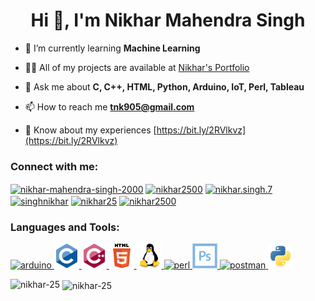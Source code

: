 <h1 align="center">Hi 👋, I'm Nikhar Mahendra Singh</h1>
<!--<p align="left"> <img src="https://komarev.com/ghpvc/?username=nikhar-25&label=Profile%20views&color=0e75b6&style=flat" alt="nikhar-25" /> </p>-->

- 🌱 I’m currently learning **Machine Learning**

- 👨‍💻 All of my projects are available at [Nikhar's Portfolio](shorturl.at/fmrvA)

- 💬 Ask me about **C, C++, HTML, Python, Arduino, IoT, Perl, Tableau**

- 📫 How to reach me **tnk905@gmail.com**

- 📄 Know about my experiences [https://bit.ly/2RVlkvz](https://bit.ly/2RVlkvz)

<h3 align="left">Connect with me:</h3>
<p align="left">
<a href="https://linkedin.com/in/nikhar-mahendra-singh-2000" target="blank"><img align="center" src="https://raw.githubusercontent.com/rahuldkjain/github-profile-readme-generator/master/src/images/icons/Social/linked-in-alt.svg" alt="nikhar-mahendra-singh-2000" height="30" width="40" /></a>
<a href="https://stackoverflow.com/users/nikhar2500" target="blank"><img align="center" src="https://raw.githubusercontent.com/rahuldkjain/github-profile-readme-generator/master/src/images/icons/Social/stack-overflow.svg" alt="nikhar2500" height="30" width="40" /></a>
<a href="https://fb.com/nikhar.singh.7" target="blank"><img align="center" src="https://raw.githubusercontent.com/rahuldkjain/github-profile-readme-generator/master/src/images/icons/Social/facebook.svg" alt="nikhar.singh.7" height="30" width="40" /></a>
<a href="https://instagram.com/singhnikhar" target="blank"><img align="center" src="https://raw.githubusercontent.com/rahuldkjain/github-profile-readme-generator/master/src/images/icons/Social/instagram.svg" alt="singhnikhar" height="30" width="40" /></a>
<a href="https://www.hackerrank.com/nikhar25" target="blank"><img align="center" src="https://raw.githubusercontent.com/rahuldkjain/github-profile-readme-generator/master/src/images/icons/Social/hackerrank.svg" alt="nikhar25" height="30" width="40" /></a>
<a href="https://auth.geeksforgeeks.org/user/nikhar2500" target="blank"><img align="center" src="https://raw.githubusercontent.com/rahuldkjain/github-profile-readme-generator/master/src/images/icons/Social/geeks-for-geeks.svg" alt="nikhar2500" height="30" width="40" /></a>
</p>

<h3 align="left">Languages and Tools:</h3>
<p align="left"> <a href="https://www.arduino.cc/" target="_blank"> <img src="https://cdn.worldvectorlogo.com/logos/arduino-1.svg" alt="arduino" width="40" height="40"/> </a> <a href="https://www.cprogramming.com/" target="_blank"> <img src="https://raw.githubusercontent.com/devicons/devicon/master/icons/c/c-original.svg" alt="c" width="40" height="40"/> </a> <a href="https://www.w3schools.com/cpp/" target="_blank"> <img src="https://raw.githubusercontent.com/devicons/devicon/master/icons/cplusplus/cplusplus-original.svg" alt="cplusplus" width="40" height="40"/> </a> <a href="https://www.w3.org/html/" target="_blank"> <img src="https://raw.githubusercontent.com/devicons/devicon/master/icons/html5/html5-original-wordmark.svg" alt="html5" width="40" height="40"/> </a> <a href="https://www.linux.org/" target="_blank"> <img src="https://raw.githubusercontent.com/devicons/devicon/master/icons/linux/linux-original.svg" alt="linux" width="40" height="40"/> </a> <a href="https://www.perl.org/" target="_blank"> <img src="https://api.iconify.design/logos-perl.svg" alt="perl" width="40" height="40"/> </a> <a href="https://www.photoshop.com/en" target="_blank"> <img src="https://raw.githubusercontent.com/devicons/devicon/master/icons/photoshop/photoshop-line.svg" alt="photoshop" width="40" height="40"/> </a> <a href="https://postman.com" target="_blank"> <img src="https://www.vectorlogo.zone/logos/getpostman/getpostman-icon.svg" alt="postman" width="40" height="40"/> </a> <a href="https://www.python.org" target="_blank"> <img src="https://raw.githubusercontent.com/devicons/devicon/master/icons/python/python-original.svg" alt="python" width="40" height="40"/> </a> </p>

<p><img align="left" src="https://github-readme-stats.vercel.app/api/top-langs?username=nikhar-25&show_icons=true&locale=en&layout=compact" alt="nikhar-25" /></p>

<p>&nbsp;<img align="center" src="https://github-readme-stats.vercel.app/api?username=nikhar-25&show_icons=true&locale=en" alt="nikhar-25" /></p>
